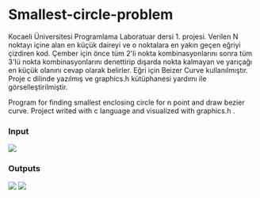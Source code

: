 # Smallest-circle-problem
Kocaeli Üniversitesi Programlama Laboratuar dersi 1. projesi. Verilen N noktayı içine alan en küçük daireyi ve o noktalara en yakın geçen eğriyi çizdiren kod. 
Çember için önce tüm 2'li nokta kombinasyonlarını sonra tüm 3'lü nokta kombinasyonlarını denettirip dışarda nokta kalmayan ve yarıçağı en küçük olanını cevap olarak belirler.
Eğri için Beizer Curve kullanılmıştır. Proje c dilinde yazılmış ve graphics.h kütüphanesi yardımı ile görselleştirilmiştir.

Program for finding smallest enclosing circle for n point and draw bezier curve. Project writed with c language and visualized with graphics.h .

### Input
<img src="https://github.com/TahaMetin/Smallest-circle-problem/blob/main/input.png"/>


### Outputs
<img src="https://github.com/TahaMetin/Smallest-circle-problem/blob/main/output1"/>
<img src="https://github.com/TahaMetin/Smallest-circle-problem/blob/main/output2"/>